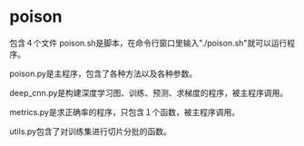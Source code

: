 # poison
包含４个文件
poison.sh是脚本，在命令行窗口里输入"./poison.sh"就可以运行程序。

poison.py是主程序，包含了各种方法以及各种参数。

deep_cnn.py是构建深度学习图、训练、预测、求梯度的程序，被主程序调用。

metrics.py是求正确率的程序，只包含１个函数，被主程序调用。

utils.py包含了对训练集进行切片分批的函数。
